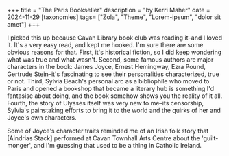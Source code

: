 +++
title = "The Paris Bookseller"
description = "by Kerri Maher"
date = 2024-11-29
[taxonomies]
tags= ["Zola", "Theme", "Lorem-ipsum", "dolor sit amet"]
+++

I picked this up because Cavan Library book club was reading it–and I loved it. It's a very easy read, and kept me hooked. I'm sure there are some obvious reasons for that. First, it's historical fiction, so I did keep wondering what was true and what wasn't. Second, some famous authors are major characters in the book: James Joyce, Ernest Hemingway, Ezra Pound, Gertrude Stein–it's fascinating to see their personalities characterized, true or not. Third, Sylvia Beach's personal arc as a bibliophile who moved to Paris and opened a bookshop that became a literary hub is something I'd fantasise about doing, and the book somehow shows you the reality of it all. Fourth, the story of Ulysses itself was very new to me–its censorship, Sylvia's painstaking efforts to bring it to the world and the quirks of her and Joyce's own characters.

Some of Joyce's character traits reminded me of an Irish folk story that [Aindrias Stack] performed at Cavan Townhall Arts Centre about the 'guilt-monger', and I'm guessing that used to be a thing in Catholic Ireland.